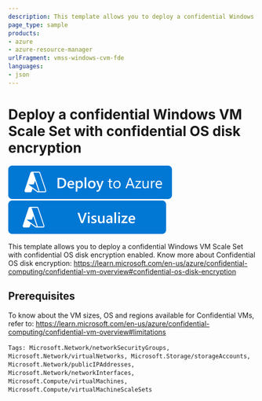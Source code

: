 ```yaml
---
description: This template allows you to deploy a confidential Windows VM Scale Set with confidential OS disk encryption enabled.
page_type: sample
products:
- azure
- azure-resource-manager
urlFragment: vmss-windows-cvm-fde
languages:
- json
---
```

# Deploy a confidential Windows VM Scale Set with confidential OS disk encryption

[![Deploy To Azure](https://raw.githubusercontent.com/Azure/azure-quickstart-templates/master/1-CONTRIBUTION-GUIDE/images/deploytoazure.svg?sanitize=true)](https://portal.azure.com/#create/Microsoft.Template/uri/https%3A%2F%2Fraw.githubusercontent.com%2FAzure%2Fazure-quickstart-templates%2Fmaster%2Fdemos%2Fvmss-windows-cvm-fde%2Fazuredeploy.json)
[![Visualize](https://raw.githubusercontent.com/Azure/azure-quickstart-templates/master/1-CONTRIBUTION-GUIDE/images/visualizebutton.svg?sanitize=true)](http://armviz.io/#/?load=https%3A%2F%2Fraw.githubusercontent.com%2FAzure%2Fazure-quickstart-templates%2Fmaster%2Fdemos%2Fvmss-windows-cvm-fde%2Fazuredeploy.json)

This template allows you to deploy a confidential Windows VM Scale Set with confidential OS disk encryption enabled. Know more about Confidential OS disk encryption: https://learn.microsoft.com/en-us/azure/confidential-computing/confidential-vm-overview#confidential-os-disk-encryption

## Prerequisites

To know about the VM sizes, OS and regions available for Confidential VMs, refer to: https://learn.microsoft.com/en-us/azure/confidential-computing/confidential-vm-overview#limitations 

`Tags: Microsoft.Network/networkSecurityGroups, Microsoft.Network/virtualNetworks, Microsoft.Storage/storageAccounts, Microsoft.Network/publicIPAddresses, Microsoft.Network/networkInterfaces, Microsoft.Compute/virtualMachines, Microsoft.Compute/virtualMachineScaleSets`
